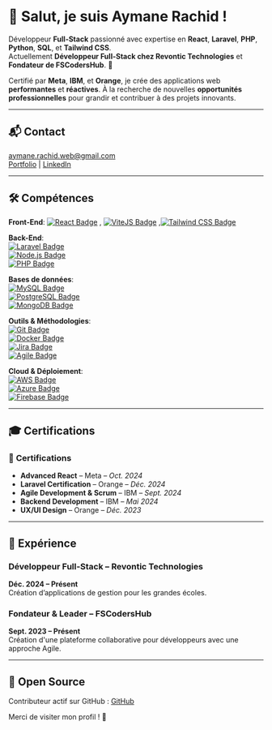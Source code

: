 # 👋 Salut, je suis **Aymane Rachid** !

Développeur **Full-Stack** passionné avec expertise en **React**, **Laravel**, **PHP**, **Python**, **SQL**, et **Tailwind CSS**.  
Actuellement **Développeur Full-Stack chez Revontic Technologies** et **Fondateur de FSCodersHub**. 🌱

Certifié par **Meta**, **IBM**, et **Orange**, je crée des applications web **performantes** et **réactives**. À la recherche de nouvelles **opportunités professionnelles** pour grandir et contribuer à des projets innovants.

---
## 📬 Contact
[aymane.rachid.web@gmail.com](mailto:aymane.rachid.web@gmail.com)  
[Portfolio](https://aymanecloclo.github.io/Portfolio) | [LinkedIn](https://www.linkedin.com/in/aymane-rachid-106700317/)

---
## 🛠️ Compétences

**Front-End**:  [![React Badge](https://img.shields.io/badge/React-61DAFB?logo=react&logoColor=white)](https://reactjs.org/) , [![ViteJS Badge](https://img.shields.io/badge/Vite-646CFF?logo=vite&logoColor=white)](https://vitejs.dev/)  ,[![Tailwind CSS Badge](https://img.shields.io/badge/TailwindCSS-38B2AC?logo=tailwindcss&logoColor=white)](https://tailwindcss.com/)  

**Back-End**:  
[![Laravel Badge](https://img.shields.io/badge/Laravel-F55247?logo=laravel&logoColor=white)](https://laravel.com/)  
[![Node.js Badge](https://img.shields.io/badge/Node.js-339933?logo=node.js&logoColor=white)](https://nodejs.org/)  
[![PHP Badge](https://img.shields.io/badge/PHP-777BB4?logo=php&logoColor=white)](https://www.php.net/)

**Bases de données**:  
[![MySQL Badge](https://img.shields.io/badge/MySQL-4479A1?logo=mysql&logoColor=white)](https://www.mysql.com/)  
[![PostgreSQL Badge](https://img.shields.io/badge/PostgreSQL-336791?logo=postgresql&logoColor=white)](https://www.postgresql.org/)  
[![MongoDB Badge](https://img.shields.io/badge/MongoDB-47A248?logo=mongodb&logoColor=white)](https://www.mongodb.com/)

**Outils & Méthodologies**:  
[![Git Badge](https://img.shields.io/badge/Git-F05032?logo=git&logoColor=white)](https://git-scm.com/)  
[![Docker Badge](https://img.shields.io/badge/Docker-2496ED?logo=docker&logoColor=white)](https://www.docker.com/)  
[![Jira Badge](https://img.shields.io/badge/Jira-0052CC?logo=jira&logoColor=white)](https://www.atlassian.com/software/jira)  
[![Agile Badge](https://img.shields.io/badge/Agile%20/Scrum-0e9c92?logo=scrum&logoColor=white)](https://www.scrum.org/)

**Cloud & Déploiement**:  
[![AWS Badge](https://img.shields.io/badge/AWS-232F3E?logo=amazon-aws&logoColor=white)](https://aws.amazon.com/)  
[![Azure Badge](https://img.shields.io/badge/Azure-0078D4?logo=microsoft-azure&logoColor=white)](https://azure.microsoft.com/)  
[![Firebase Badge](https://img.shields.io/badge/Firebase-FFCA28?logo=firebase&logoColor=white)](https://firebase.google.com/)

---
## 🎓 Certifications

### 📜 **Certifications**
- **Advanced React** – Meta – *Oct. 2024*  
- **Laravel Certification** – Orange – *Déc. 2024*  
- **Agile Development & Scrum** – IBM – *Sept. 2024*  
- **Backend Development** – IBM – *Mai 2024*  
- **UX/UI Design** – Orange – *Déc. 2023*  

---
## 💼 Expérience

### **Développeur Full-Stack** – **Revontic Technologies**  
**Déc. 2024 – Présent**  
Création d’applications de gestion pour les grandes écoles.

### **Fondateur & Leader** – **FSCodersHub**  
**Sept. 2023 – Présent**  
Création d'une plateforme collaborative pour développeurs avec une approche Agile.

---
## 🔄 Open Source
Contributeur actif sur GitHub : [GitHub](https://github.com/aymanecloclo)

Merci de visiter mon profil ! 🚀
